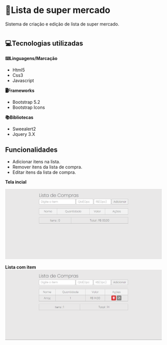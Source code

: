 
# 🛒Lista de super mercado

Sistema de criação e edição de lista de super mercado.


#

## 💻Tecnologias utilizadas

**⌨️Linguagens/Marcação**
- Html5
- Css3
- Javascript

**🖥️Frameworks**
- Bootstrap 5.2
- Bootstrap Icons

**📚Bibliotecas**
- Sweealert2
- Jquery 3.X
## Funcionalidades

- Adicionar itens na lista.
- Remover itens da lista de compra.
- Editar itens da lista de compra.

**Tela incial**

![App Screenshot](https://raw.githubusercontent.com/vitorgabrieldev/imgs_readmes/main/Captura%20de%20tela%202023-08-01%20112648.png)

**Lista com item**
![App Screenchot](https://raw.githubusercontent.com/vitorgabrieldev/imgs_readmes/main/Captura%20de%20tela%202023-08-01%20112809.png)
